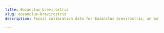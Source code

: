 ```yaml
---
title: Eozanclus brevirostris
slug: eozanclus-brevirostris
description: Fossil calibration data for Eozanclus brevirostris, an extinct species of fish. Includes taxonomy authority and locality references, and cross-references to living taxa.

---
```

